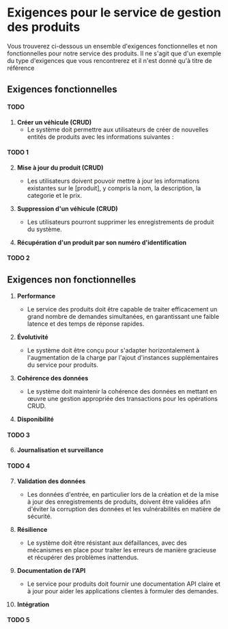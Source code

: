 # Exigences pour le service de gestion des produits

Vous trouverez ci-dessous un ensemble d'exigences fonctionnelles et non fonctionnelles pour notre service des produits.  Il ne s'agit que d'un exemple du type d'exigences que vous rencontrerez et il n'est donné qu'à titre de référence

## Exigences fonctionnelles

#### TODO

1. **Créer un véhicule (CRUD)**
   - Le système doit permettre aux utilisateurs de créer de nouvelles entités de produits avec les informations suivantes :
  #### TODO 1


2. **Mise à jour du produit (CRUD)**
   - Les utilisateurs doivent pouvoir mettre à jour les informations existantes sur le [produit], y compris la nom, la description, la categorie et le prix.

3. **Suppression d'un véhicule (CRUD)**
   - Les utilisateurs pourront supprimer les enregistrements de produit du système.

4. **Récupération d'un produit par son numéro d'identification** 
  #### TODO 2


## Exigences non fonctionnelles

1. **Performance**
   - Le service des produits doit être capable de traiter efficacement un grand nombre de demandes simultanées, en garantissant une faible latence et des temps de réponse rapides.

2. **Évolutivité**
   - Le système doit être conçu pour s'adapter horizontalement à l'augmentation de la charge par l'ajout d'instances supplémentaires du service pour produits.

4. **Cohérence des données**
   - Le système doit maintenir la cohérence des données en mettant en œuvre une gestion appropriée des transactions pour les opérations CRUD.

5. **Disponibilité**
  #### TODO 3

6. **Journalisation et surveillance**
  #### TODO 4
   

7. **Validation des données**
   - Les données d'entrée, en particulier lors de la création et de la mise à jour des enregistrements de produits, doivent être validées afin d'éviter la corruption des données et les vulnérabilités en matière de sécurité.

8. **Résilience**
   - Le système doit être résistant aux défaillances, avec des mécanismes en place pour traiter les erreurs de manière gracieuse et récupérer des problèmes inattendus.

9. **Documentation de l'API**
   - Le service pour produits doit fournir une documentation API claire et à jour pour aider les applications clientes à formuler des demandes.

10. **Intégration**
  #### TODO 5

